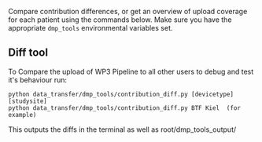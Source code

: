 Compare contribution differences, or get an overview of upload coverage for each patient using the commands below. Make sure you have the appropriate `dmp_tools` environmental variables set.

## Diff tool
To Compare the upload of WP3 Pipeline to all other users to debug and test it's behaviour run:

```shell
python data_transfer/dmp_tools/contribution_diff.py [devicetype] [studysite]
python data_transfer/dmp_tools/contribution_diff.py BTF Kiel  (for example)
```
This outputs the diffs in the terminal as well as root/dmp_tools_output/


